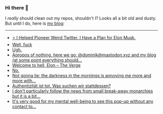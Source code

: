 ### Hi there 👋

I _really_ should clean out my repos, shouldn't I? Looks all a bit old and dusty. But until I do, here is [my blog](https://lostfocus.de/):

--- 

<!-- POST-LIST:START -->
- [⭐️ I Helped Pioneer Weird Twitter. I Have a Plan for Elon Musk.](https://lostfocus.de/2022/11/05/230906/)
- [Well, fuck](https://lostfocus.de/2022/11/05/well-fuck/)
- [Ugh.](https://lostfocus.de/2022/11/04/230900/)
- [Apropos of nothing, here we go: @dominik@mastodon.xyz and my blog &lpar;at some point everything should…](https://lostfocus.de/2022/10/29/230897/)
- [Welcome to hell, Elon – The Verge](https://lostfocus.de/2022/10/28/welcome-to-hell-elon-the-verge/)
- [No.](https://lostfocus.de/2022/10/24/230892/)
- [Not gonna lie: the darkness in the mornings is annoying me more and more with…](https://lostfocus.de/2022/10/24/230888/)
- [Authentizität ist tot. Was suchen wir stattdessen?](https://lostfocus.de/2022/10/21/authentizitat-ist-tot-was-suchen-wir-stattdessen/)
- [I don&#39;t particularly follow the news from small break-away monarchies but it is a bit…](https://lostfocus.de/2022/10/20/230881/)
- [It&#39;s very good for my mental well-being to see this pop-up without any contact to…](https://lostfocus.de/2022/10/20/230877/)
<!-- POST-LIST:END -->

<!--
**lostfocus/lostfocus** is a ✨ _special_ ✨ repository because its `README.md` (this file) appears on your GitHub profile.

Here are some ideas to get you started:

- 🔭 I’m currently working on ...
- 🌱 I’m currently learning ...
- 👯 I’m looking to collaborate on ...
- 🤔 I’m looking for help with ...
- 💬 Ask me about ...
- 📫 How to reach me: ...
- 😄 Pronouns: ...
- ⚡ Fun fact: ...
-->
